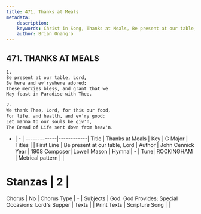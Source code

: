 ```yaml
---
title: 471. Thanks at Meals
metadata:
    description: 
    keywords: Christ in Song, Thanks at Meals, Be present at our table, Lord, 
    author: Brian Onang'o
---
```



## 471. THANKS AT MEALS

```txt
1.
Be present at our table, Lord,
Be here and ev'rywhere adored;
These mercies bless, and grant that we
May feast in Paradise with Thee.

2.
We thank Thee, Lord, for this our food,
For life, and health, and ev'ry good:
Let manna to our souls be giv'n,
The Bread of Life sent down from heav'n.
```

- |   -  |
-------------|------------|
Title | Thanks at Meals |
Key | G Major |
Titles |  |
First Line | Be present at our table, Lord |
Author | John Cennick
Year | 1908
Composer| Lowell Mason |
Hymnal|  - |
Tune| ROCKINGHAM |
Metrical pattern | |
# Stanzas | 2 |
Chorus | No |
Chorus Type | - |
Subjects | God: God Provides; Special Occasions: Lord's Supper |
Texts |  |
Print Texts | 
Scripture Song |  |
  
